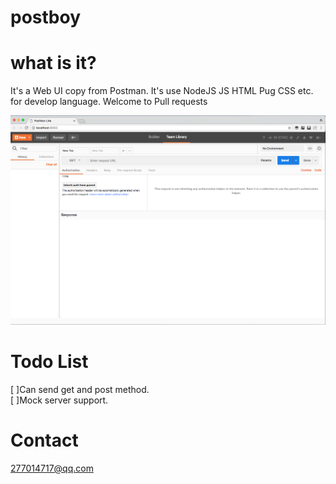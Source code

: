 postboy
===

what is it?
===
It's a Web UI copy from Postman. It's use NodeJS JS HTML Pug CSS etc. for develop language.
Welcome to Pull requests
<p align="center" >
  <img src="https://github.com/Kila2/postboy/blob/master/md/main.png" title="postboy">
</p>

Todo List
===
[ ]Can send get and post method.<br>
[ ]Mock server support.

Contact
===
277014717@qq.com
